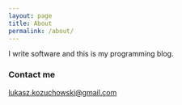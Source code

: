 ```yaml
---
layout: page
title: About
permalink: /about/
---
```


I write software and this is my programming blog.

### Contact me

[lukasz.kozuchowski@gmail.com](mailto:lukasz.kozuchowski@gmail.com)
